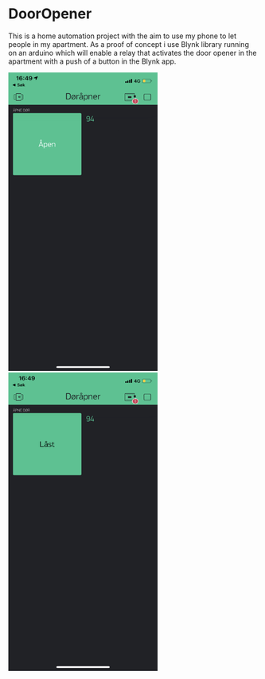 # DoorOpener

This is a home automation project with the aim to use my phone to let people in my apartment. As a proof of concept i use Blynk library running on an arduino which will enable a relay that activates the door opener in the apartment with a push of a button in the Blynk app.

<img src="img/sh1.PNG" alt="screenshot1"
	title="Blynk app" width="300" height="600" /> <img src="img/sh2.PNG" alt="screenshot2"
	title="Blynk app" width="300" height="600" />

